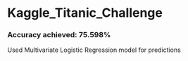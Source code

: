 # Kaggle_Titanic_Challenge

### Accuracy achieved: 75.598%

Used Multivariate Logistic Regression model for predictions
